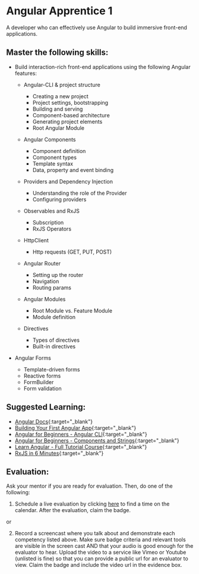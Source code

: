 # Angular Apprentice 1

A developer who can effectively use Angular to build immersive front-end applications.

## Master the following skills:

* Build interaction-rich front-end applications using the following Angular features:

  * Angular-CLI & project structure
    * Creating a new project
    * Project settings, bootstrapping
    * Building and serving
    * Component-based architecture
    * Generating project elements
    * Root Angular Module

  * Angular Components
    * Component definition
    * Component types
    * Template syntax
    * Data, property and event binding

  * Providers and Dependency Injection
    * Understanding the role of the Provider
    * Configuring providers

  * Observables and RxJS
    * Subscription
    * RxJS Operators

  * HttpClient
    * Http requests (GET, PUT, POST)

  * Angular Router
    * Setting up the router
    * Navigation
    * Routing params

  * Angular Modules
    * Root Module vs. Feature Module
    * Module definition

  * Directives
    * Types of directives
    * Built-in directives

* Angular Forms
    * Template-driven forms
    * Reactive forms
    * FormBuilder
    * Form validation

## Suggested Learning:

* [Angular Docs](https://angular.io/){:target="_blank"}
* [Building Your First Angular App](https://medium.com/free-code-camp/want-to-learn-angular-heres-our-free-33-part-course-by-dan-wahlin-fc2ff27ab451){:target="_blank"}
* [Angular for Beginners - Angular CLI](https://www.freecodecamp.org/news/angular-9-for-beginners-how-to-install-your-first-app-with-angular-cli/){:target="_blank"}
* [Angular for Beginners - Components and Strings](https://www.freecodecamp.org/news/angular-9-for-beginners-components-and-string-interpolation/){:target="_blank"}
* [Learn Angular - Full Tutorial Course](https://www.youtube.com/watch?v=2OHbjep_WjQ){:target="_blank"}
* [RxJS in 6 Minutes](https://medium.com/@mohandere/rxjs-5-in-5-minutes-1c3b4ed0d8cc){:target="_blank"}


## Evaluation:

Ask your mentor if you are ready for evaluation. Then, do one of the following:

1. Schedule a live evaluation by clicking [here](http://evals.codex.academy) to find a time on the calendar. After the evaluation, claim the badge.

or

2. Record a screencast where you talk about and demonstrate each competency listed above. Make sure badge criteria and relevant tools are visible in the screen cast AND that your audio is good enough for the evaluator to hear. Upload the video to a service like Vimeo or Youtube (unlisted is fine) so that you can provide a public url for an evaluator to view. Claim the badge and include the video url in the evidence box.
